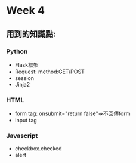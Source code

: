 # Week 4
## 用到的知識點:
### Python
*  Flask框架
*  Request: method:GET/POST
*  session
*  Jinja2
### HTML
*  form tag:
       onsubmit="return false"=>不回傳form
*  input tag
### Javascript
*  checkbox.checked
*  alert
